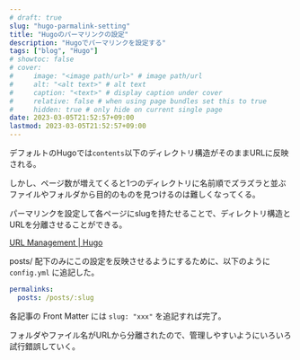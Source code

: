 ```yaml
---
# draft: true
slug: "hugo-parmalink-setting"
title: "Hugoのパーマリンクの設定"
description: "Hugoでパーマリンクを設定する"
tags: ["blog", "Hugo"]
# showtoc: false
# cover:
#     image: "<image path/url>" # image path/url
#     alt: "<alt text>" # alt text
#     caption: "<text>" # display caption under cover
#     relative: false # when using page bundles set this to true
#     hidden: true # only hide on current single page
date: 2023-03-05T21:52:57+09:00
lastmod: 2023-03-05T21:52:57+09:00
---
```


デフォルトのHugoでは`contents`以下のディレクトリ構造がそのままURLに反映される。

しかし、ページ数が増えてくると1つのディレクトリに名前順でズラズラと並ぶファイルやフォルダから目的のものを見つけるのは難しくなってくる。

パーマリンクを設定して各ページにslugを持たせることで、ディレクトリ構造とURLを分離させることができる。

[URL Management | Hugo](https://gohugo.io/content-management/urls/)

posts/ 配下のみにこの設定を反映させるようにするために、以下のように `config.yml` に追記した。

```yaml
permalinks:
  posts: /posts/:slug
```

各記事の Front Matter には `slug: "xxx"` を追記すれば完了。

フォルダやファイル名がURLから分離されたので、管理しやすいようにいろいろ試行錯誤していく。